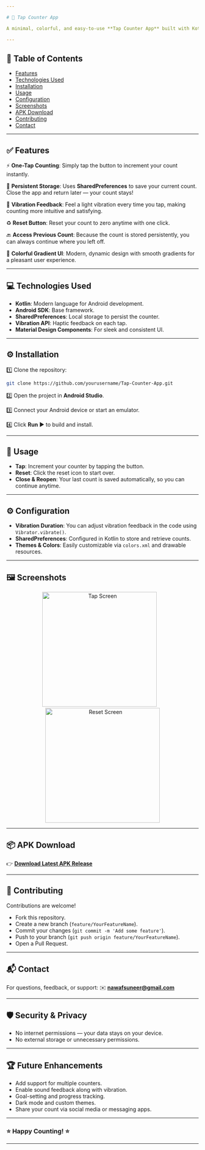 ```yaml
---

# 🎯 Tap Counter App

A minimal, colorful, and easy-to-use **Tap Counter App** built with Kotlin. Whether you're counting reps at the gym, tracking habits, reciting dhikr/tasbih, or managing event attendees — this app helps you keep track, anytime, anywhere.

---
```


## 📄 Table of Contents

* [Features](#-features)
* [Technologies Used](#-technologies-used)
* [Installation](#-installation)
* [Usage](#-usage)
* [Configuration](#-configuration)
* [Screenshots](#-screenshots)
* [APK Download](#-apk-download)
* [Contributing](#-contributing)
* [Contact](#-contact)

---

## ✅ Features

⚡ **One-Tap Counting**: Simply tap the button to increment your count instantly.

💾 **Persistent Storage**: Uses **SharedPreferences** to save your current count. Close the app and return later — your count stays!

🔔 **Vibration Feedback**: Feel a light vibration every time you tap, making counting more intuitive and satisfying.

♻️ **Reset Button**: Reset your count to zero anytime with one click.

🔙 **Access Previous Count**: Because the count is stored persistently, you can always continue where you left off.

🎨 **Colorful Gradient UI**: Modern, dynamic design with smooth gradients for a pleasant user experience.

---

## 💻 Technologies Used

* **Kotlin**: Modern language for Android development.
* **Android SDK**: Base framework.
* **SharedPreferences**: Local storage to persist the counter.
* **Vibration API**: Haptic feedback on each tap.
* **Material Design Components**: For sleek and consistent UI.

---

## ⚙️ Installation

1️⃣ Clone the repository:

```bash
git clone https://github.com/yourusername/Tap-Counter-App.git
```

2️⃣ Open the project in **Android Studio**.

3️⃣ Connect your Android device or start an emulator.

4️⃣ Click **Run** ▶️ to build and install.

---

## 🚀 Usage

* **Tap**: Increment your counter by tapping the button.
* **Reset**: Click the reset icon to start over.
* **Close & Reopen**: Your last count is saved automatically, so you can continue anytime.

---

## ⚙️ Configuration

* **Vibration Duration**: You can adjust vibration feedback in the code using `Vibrator.vibrate()`.
* **SharedPreferences**: Configured in Kotlin to store and retrieve counts.
* **Themes & Colors**: Easily customizable via `colors.xml` and drawable resources.

---

## 🖼️ Screenshots

<p align="center">
  <img src="https://github.com/user-attachments/assets/68128861-09e7-473c-b7af-e89830f6e855" alt="Tap Screen" width="300" />
  &nbsp;&nbsp;&nbsp;
  <img src="https://github.com/user-attachments/assets/876cbefc-56f3-442d-a842-363128ea28a9" alt="Reset Screen" width="300" />
</p>

---

## 📦 APK Download

👉 [**Download Latest APK Release**](https://github.com/muhammednawaf/Tap-Count-App/blob/main/Tap%20Counter.apk)

---

## 🤝 Contributing

Contributions are welcome!

* Fork this repository.
* Create a new branch (`feature/YourFeatureName`).
* Commit your changes (`git commit -m 'Add some feature'`).
* Push to your branch (`git push origin feature/YourFeatureName`).
* Open a Pull Request.

---

## 📬 Contact

For questions, feedback, or support:
✉️ **[nawafsuneer@gmail.com](mailto:nawafsuneer@gmail.com)**

---

## 🛡️ Security & Privacy

* No internet permissions — your data stays on your device.
* No external storage or unnecessary permissions.

---

## 🏆 Future Enhancements

* Add support for multiple counters.
* Enable sound feedback along with vibration.
* Goal-setting and progress tracking.
* Dark mode and custom themes.
* Share your count via social media or messaging apps.

---

### ⭐️ Happy Counting! ⭐️

---
